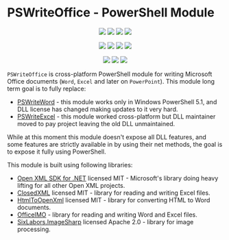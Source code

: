 ﻿# PSWriteOffice - PowerShell Module

<p align="center">
  <a href="https://dev.azure.com/evotecpl/PSWriteOffice/_build/results?buildId=latest"><img src="https://img.shields.io/azure-devops/build/evotecpl/39c74615-8f34-4af0-a835-68dc33f9214f/14?label=Azure%20Pipelines&style=flat-square"></a>
  <a href="https://www.powershellgallery.com/packages/PSWriteOffice"><img src="https://img.shields.io/powershellgallery/v/PSWriteOffice.svg?style=flat-square"></a>
  <a href="https://www.powershellgallery.com/packages/PSWriteOffice"><img src="https://img.shields.io/powershellgallery/vpre/PSWriteOffice.svg?label=powershell%20gallery%20preview&colorB=yellow&style=flat-square"></a>
  <a href="https://github.com/EvotecIT/PSWriteOffice"><img src="https://img.shields.io/github/license/EvotecIT/PSWriteOffice.svg?style=flat-square"></a>
</p>

<p align="center">
  <a href="https://www.powershellgallery.com/packages/PSWriteOffice"><img src="https://img.shields.io/powershellgallery/p/PSWriteOffice.svg?style=flat-square"></a>
  <a href="https://github.com/EvotecIT/PSWriteOffice"><img src="https://img.shields.io/github/languages/top/evotecit/PSWriteOffice.svg?style=flat-square"></a>
  <a href="https://github.com/EvotecIT/PSWriteOffice"><img src="https://img.shields.io/github/languages/code-size/evotecit/PSWriteOffice.svg?style=flat-square"></a>
  <a href="https://www.powershellgallery.com/packages/PSWriteOffice"><img src="https://img.shields.io/powershellgallery/dt/PSWriteOffice.svg?style=flat-square"></a>
</p>

<p align="center">
  <a href="https://twitter.com/PrzemyslawKlys"><img src="https://img.shields.io/twitter/follow/PrzemyslawKlys.svg?label=Twitter%20%40PrzemyslawKlys&style=flat-square&logo=twitter"></a>
  <a href="https://evotec.xyz/hub"><img src="https://img.shields.io/badge/Blog-evotec.xyz-2A6496.svg?style=flat-square"></a>
  <a href="https://www.linkedin.com/in/pklys"><img src="https://img.shields.io/badge/LinkedIn-pklys-0077B5.svg?logo=LinkedIn&style=flat-square"></a>
</p>

`PSWriteOffice` is cross-platform PowerShell module for writing Microsoft Office documents (`Word`, `Excel` and later on `PowerPoint`).
This module long term goal is to fully replace:

- [PSWriteWord](https://github.com/EvotecIT/PSWriteWord) - this module works only in Windows PowerShell 5.1, and DLL license has changed making updates to it very hard.
- [PSWriteExcel](https://github.com/EvotecIT/PSWriteExcel) - this module worked cross-platform but DLL maintainer moved to pay project leaving the old DLL unmaintained.

While at this moment this module doesn't expose all DLL features, and some features are strictly available in by using their net methods, the goal is to expose it fully using PowerShell.

This module is built using following libraries:
- [Open XML SDK for .NET](https://github.com/OfficeDev/Open-XML-SDK) licensed MIT - Microsoft's library doing heavy lifting for all other Open XML projects.
- [ClosedXML](https://github.com/ClosedXML/ClosedXML) licensed MIT - library for reading and writing Excel files.
- [HtmlToOpenXml](https://github.com/onizet/html2openxml) licensed MIT - library for converting HTML to Word documents.
- [OfficeIMO](https://github.com/EvotecIT/OfficeIMO) - library for reading and writing Word and Excel files.
- [SixLabors.ImageSharp](https://github.com/SixLabors/ImageSharp) licensed Apache 2.0 - library for image processing.